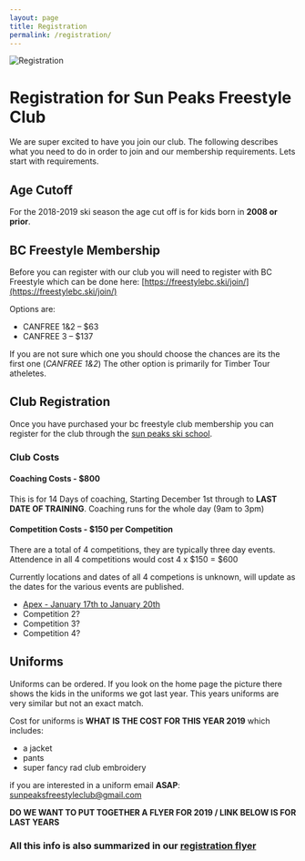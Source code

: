 ```yaml
---
layout: page
title: Registration
permalink: /registration/
---
```


<img src="{{ site.baseurl }}/assets/registration.jpg" title="Registration" class="profile">

# Registration for Sun Peaks Freestyle Club
We are super excited to have you join our club.  The following describes what 
you need to do in order to join and our membership requirements.  Lets start 
with requirements.

## Age Cutoff
For the 2018-2019 ski season the age cut off is for kids born in **2008 or prior**.

## BC Freestyle Membership
Before you can register with our club you will need to register with BC 
Freestyle which can be done here: 
[https://freestylebc.ski/join/](https://freestylebc.ski/join/)

Options are:
  * CANFREE 1&2 – $63 
  * CANFREE 3   – $137
  
If you are not sure which one you should choose the chances are its the first one (_CANFREE 1&2_)  The other option is 
primarily for Timber Tour atheletes.


## Club Registration
Once you have purchased your bc freestyle club membership you can register
for the club through the [sun peaks ski school](https://www.sunpeaksresort.com/ski-ride/sports-school-rentals/lessons-camps-programs).

### Club Costs

####  Coaching Costs - $800
This is for 14 Days of coaching, Starting December 1st through to **__LAST DATE OF TRAINING__**.  Coaching runs for the whole day (9am to 3pm)


#### Competition Costs - $150 per Competition
There are a total of 4 competitions, they are typically three day events.  Attendence in all 4 competitions would cost 4 x $150 = $600

Currently locations and dates of all 4 competions is unknown, will update as the dates for the various events are published.
				    
* [Apex - January 17th to January 20th](https://freestylebc.ski/event/timber-tour-apex-2019/)
* Competition 2?
* Competition 3?
* Competition 4?

## Uniforms
Uniforms can be ordered.  If you look on the home page the picture there shows
the kids in the uniforms we got last year.  This years uniforms are very 
similar but not an exact match.

Cost for uniforms is **WHAT IS THE COST FOR THIS YEAR 2019** which includes:
 * a jacket
 * pants
 * super fancy rad club embroidery
 
if you are interested in a uniform email **ASAP**: <sunpeaksfreestyleclub@gmail.com>


**DO WE WANT TO PUT TOGETHER A FLYER FOR 2019 / LINK BELOW IS FOR LAST YEARS**
### All this info is also summarized in our [registration flyer](https://drive.google.com/uc?export=&id=0B5l81OIaHZPvRGNZSVlyYVN5Zk5xTTVSdFVHR0Q2ZkpSZHVn)


